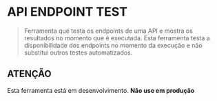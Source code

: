 # API ENDPOINT TEST

> Ferramenta que testa os endpoints de uma API e mostra os resultados no momento que é executada.
> Esta ferramenta testa a disponibilidade dos endpoints no momento da execução e não substitui outros testes automatizados.

## ATENÇÃO

Esta ferramenta está em desenvolvimento. **Não use em produção**
